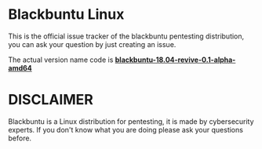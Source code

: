 # Blackbuntu Linux
This is the official issue tracker of the blackbuntu pentesting distribution, you can ask your question by just creating an issue.

The actual version name code is [**blackbuntu-18.04-revive-0.1-alpha-amd64**](https://mega.nz/?fbclid=IwAR3fChEIwOKqDlHMMFfioUO56nM0h2FL9rBfozebJqTxipZfwLOH15IXli4#!JRNSBAYS!vhLIclM4bVbiCdNw_pdUqjfVtSZLbykl3mE4ksrDx-w)

# DISCLAIMER
Blackbuntu is a Linux distribution for pentesting, it is made by cybersecurity experts. 
If you don't know what you are doing please ask your questions before.
